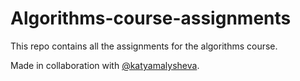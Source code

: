 # Algorithms-course-assignments

This repo contains all the assignments for the algorithms course.

Made in collaboration with [@katyamalysheva](https://github.com/katyamalysheva).